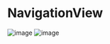 # NavigationView
![image](https://github.com/emilymirand/NavigationViewGrupal/assets/125322859/d591344a-4f80-4e72-a850-d0ff34beb628)
![image](https://github.com/emilymirand/NavigationViewGrupal/assets/125322859/866852c5-4b56-4824-80c4-c62edfb1a9c3)

